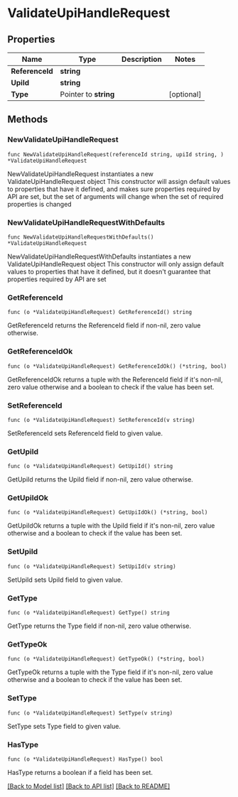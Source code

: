 # ValidateUpiHandleRequest

## Properties

Name | Type | Description | Notes
------------ | ------------- | ------------- | -------------
**ReferenceId** | **string** |  | 
**UpiId** | **string** |  | 
**Type** | Pointer to **string** |  | [optional] 

## Methods

### NewValidateUpiHandleRequest

`func NewValidateUpiHandleRequest(referenceId string, upiId string, ) *ValidateUpiHandleRequest`

NewValidateUpiHandleRequest instantiates a new ValidateUpiHandleRequest object
This constructor will assign default values to properties that have it defined,
and makes sure properties required by API are set, but the set of arguments
will change when the set of required properties is changed

### NewValidateUpiHandleRequestWithDefaults

`func NewValidateUpiHandleRequestWithDefaults() *ValidateUpiHandleRequest`

NewValidateUpiHandleRequestWithDefaults instantiates a new ValidateUpiHandleRequest object
This constructor will only assign default values to properties that have it defined,
but it doesn't guarantee that properties required by API are set

### GetReferenceId

`func (o *ValidateUpiHandleRequest) GetReferenceId() string`

GetReferenceId returns the ReferenceId field if non-nil, zero value otherwise.

### GetReferenceIdOk

`func (o *ValidateUpiHandleRequest) GetReferenceIdOk() (*string, bool)`

GetReferenceIdOk returns a tuple with the ReferenceId field if it's non-nil, zero value otherwise
and a boolean to check if the value has been set.

### SetReferenceId

`func (o *ValidateUpiHandleRequest) SetReferenceId(v string)`

SetReferenceId sets ReferenceId field to given value.


### GetUpiId

`func (o *ValidateUpiHandleRequest) GetUpiId() string`

GetUpiId returns the UpiId field if non-nil, zero value otherwise.

### GetUpiIdOk

`func (o *ValidateUpiHandleRequest) GetUpiIdOk() (*string, bool)`

GetUpiIdOk returns a tuple with the UpiId field if it's non-nil, zero value otherwise
and a boolean to check if the value has been set.

### SetUpiId

`func (o *ValidateUpiHandleRequest) SetUpiId(v string)`

SetUpiId sets UpiId field to given value.


### GetType

`func (o *ValidateUpiHandleRequest) GetType() string`

GetType returns the Type field if non-nil, zero value otherwise.

### GetTypeOk

`func (o *ValidateUpiHandleRequest) GetTypeOk() (*string, bool)`

GetTypeOk returns a tuple with the Type field if it's non-nil, zero value otherwise
and a boolean to check if the value has been set.

### SetType

`func (o *ValidateUpiHandleRequest) SetType(v string)`

SetType sets Type field to given value.

### HasType

`func (o *ValidateUpiHandleRequest) HasType() bool`

HasType returns a boolean if a field has been set.


[[Back to Model list]](../README.md#documentation-for-models) [[Back to API list]](../README.md#documentation-for-api-endpoints) [[Back to README]](../README.md)


